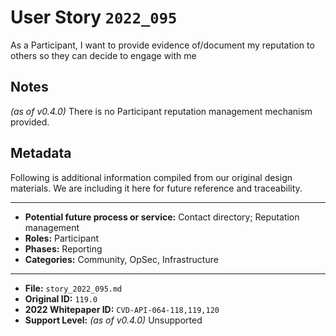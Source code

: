 
# User Story `2022_095` #

<!-- story-start -->As a Participant, I want to provide evidence of/document my reputation to others so they can decide to engage with me<!-- story-end -->

## Notes ##

*(as of v0.4.0)*
There is no Participant reputation management mechanism provided.

## Metadata ##

Following is additional information compiled from our original design materials.
We are including it here for future reference and traceability.

---

- **Potential future process or service:** Contact directory; Reputation management
- **Roles:** Participant
- **Phases:** Reporting
- **Categories:** Community, OpSec, Infrastructure

---

- **File:** `story_2022_095.md`
- **Original ID:** `119.0`
- **2022 Whitepaper ID:** `CVD-API-064-118,119,120`
- **Support Level:** *(as of v0.4.0)* Unsupported
